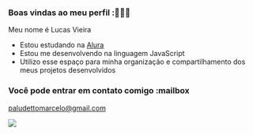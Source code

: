 ### Boas vindas ao meu perfil :🤖👾🤖

Meu nome é Lucas Vieira

- Estou estudando na [Alura](https://www.alura.com.br)
- Estou me desenvolvendo na linguagem JavaScript
- Utilizo esse espaço para minha organização e compartilhamento dos meus projetos desenvolvidos

### Você pode entrar em contato comigo :mailbox

paludettomarcelo@gmail.com


![](https://media.giphy.com/media/qHPr0Mr5mfbbJLJQz1/giphy.gif?cid=ecf05e474jvcavozqals35klutsv30d2sxt5p1164pgy5l7s&ep=v1_gifs_search&rid=giphy.gif&ct=g)
